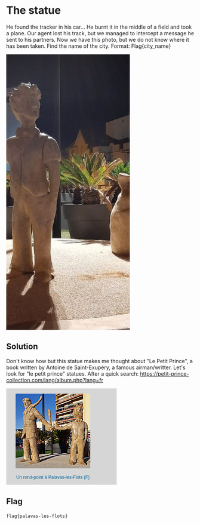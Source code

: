# The statue

He found the tracker in his car... He burnt it in the middle of a field and took a plane. Our agent lost his track, but we managed to intercept a message he sent to his partners.  Now we have this photo, but we do not know where it has been taken. Find the name of the city. Format: Flag{city_name}

![statue](./img/statue.png)

## Solution

Don't know how but this statue makes me thought about "Le Petit Prince", a book written by Antoine de Saint-Exupéry, a famous airman/writter. Let's look for "le petit prince" statues. After a quick search: https://petit-prince-collection.com/lang/album.php?lang=fr

![image-20211205134427084](img/image-20211205134427084.png)

## Flag

```
flag{palavas-les-flots}
```

